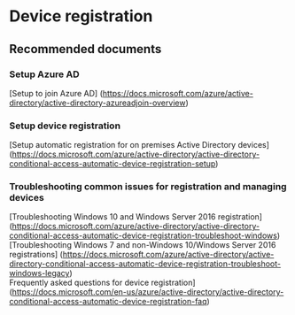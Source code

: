 <properties
	pageTitle="Device registration"
	description="Device registration"
	service="microsoft.aad"
	resource="Microsoft_AAD_IAM"
	authors="spunukol"
	displayOrder=""
	selfHelpType="generic"
	supportTopicIds="32392474"
	resourceTags=""
	productPesIds="14785"
	cloudEnvironments="public"
/>

# Device registration


## **Recommended documents**
### Setup Azure AD ###

[Setup to join Azure AD] (https://docs.microsoft.com/azure/active-directory/active-directory-azureadjoin-overview) 

### Setup device registration ###

[Setup automatic registration for on premises Active Directory devices] (https://docs.microsoft.com/azure/active-directory/active-directory-conditional-access-automatic-device-registration-setup) 

### Troubleshooting common issues for registration and managing devices ###

[Troubleshooting Windows 10 and Windows Server 2016 registration] (https://docs.microsoft.com/azure/active-directory/active-directory-conditional-access-automatic-device-registration-troubleshoot-windows)  
[Troubleshooting Windows 7 and non-Windows 10/Windows Server 2016 registrations] (https://docs.microsoft.com/azure/active-directory/active-directory-conditional-access-automatic-device-registration-troubleshoot-windows-legacy)  
Frequently asked questions for device registration] (https://docs.microsoft.com/en-us/azure/active-directory/active-directory-conditional-access-automatic-device-registration-faq) 

